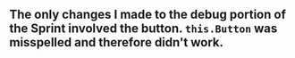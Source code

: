 ## The only changes I made to the debug portion of the Sprint involved the button. `this.Button` was misspelled and therefore didn't work.